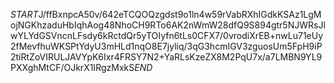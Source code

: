 $START$J/ffBxnpcA50v/642eTCQOQzgdst9o1ln4w59rVabRXhIGdkKSAz1LgMojNGKhzaduHbIqhAog48NhoCH9RTo6AK2nWmW28dfQ9S894gtr5NJWRsJlwYLYdGSVncnLFsdy6kRctdQr5yTOIyfn6tLs0CFX7/0vrodiXrEB+nwLu71eUy2fMevfhuWKSPtYdyU3mHLd1nqO8E7jyliq/3qG3hcmIGV3zguosUm5FpH9iP2tiRtZoVIRULJAVYpK6Ixr4FRSY7N2+YaRLsKzeZX8M2PqU7x/a7LMBN9YL9PXXghMtCF/OJkrX1IRgzMxkS$END$